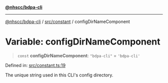 [**@nhscc/bdpa-cli**](../../../README.md)

***

[@nhscc/bdpa-cli](../../../README.md) / [src/constant](../README.md) / configDirNameComponent

# Variable: configDirNameComponent

> `const` **configDirNameComponent**: `"bdpa-cli"` = `'bdpa-cli'`

Defined in: [src/constant.ts:19](https://github.com/nhscc/bdpa-cli/blob/c8a325cdd3d6bbbd34604fbd2249eb233fe4776a/src/constant.ts#L19)

The unique string used in this CLI's config directory.
